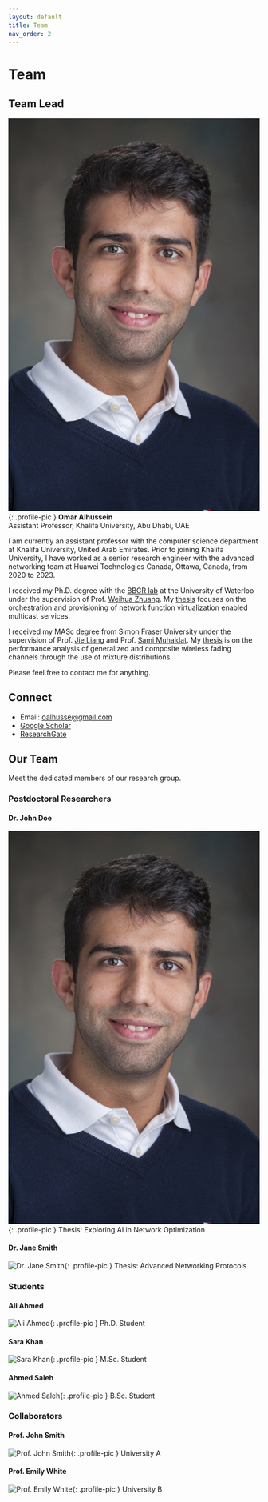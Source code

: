 ```yaml
---
layout: default
title: Team
nav_order: 2
---
```


# Team

## Team Lead

![Omar Alhussein](images/omar3m.jpg){: .profile-pic }
**Omar Alhussein**  
Assistant Professor, Khalifa University, Abu Dhabi, UAE

I am currently an assistant professor with the computer science department at Khalifa University, United Arab Emirates. Prior to joining Khalifa University, I have worked as a senior research engineer with the advanced networking team at Huawei Technologies Canada, Ottawa, Canada, from 2020 to 2023.

I received my Ph.D. degree with the [BBCR lab](https://uwaterloo.ca/broadband-communications-research-lab/) at the University of Waterloo under the supervision of Prof. [Weihua Zhuang](https://bbcr.uwaterloo.ca/~wzhuang/). My [thesis](research_phd.html) focuses on the orchestration and provisioning of network function virtualization enabled multicast services.

I received my MASc degree from Simon Fraser University under the supervision of Prof. [Jie Liang](https://www.sfu.ca/~jiel/) and Prof. [Sami Muhaidat](https://sites.google.com/view/muhaidat/home?authuser=0). My [thesis](research_masc.html) is on the performance analysis of generalized and composite wireless fading channels through the use of mixture distributions.

Please feel free to contact me for anything.

## Connect

- Email: [oalhusse@gmail.com](mailto:oalhusse@gmail.com)
- [Google Scholar](https://scholar.google.ca/citations?user=_4mKHpcAAAAJ&hl=en)
- [ResearchGate](https://www.researchgate.net/profile/Omar_Alhussein)

## Our Team

Meet the dedicated members of our research group.

### Postdoctoral Researchers

#### Dr. John Doe
![Dr. John Doe](images/omar3m.jpg){: .profile-pic }
Thesis: Exploring AI in Network Optimization

#### Dr. Jane Smith
![Dr. Jane Smith](images/jane_smith.jpg){: .profile-pic }
Thesis: Advanced Networking Protocols

### Students

#### Ali Ahmed
![Ali Ahmed](images/ali_ahmed.jpg){: .profile-pic }
Ph.D. Student

#### Sara Khan
![Sara Khan](images/sara_khan.jpg){: .profile-pic }
M.Sc. Student

#### Ahmed Saleh
![Ahmed Saleh](images/ahmed_saleh.jpg){: .profile-pic }
B.Sc. Student

### Collaborators

#### Prof. John Smith
![Prof. John Smith](images/john_smith.jpg){: .profile-pic }
University A

#### Prof. Emily White
![Prof. Emily White](images/emily_white.jpg){: .profile-pic }
University B

